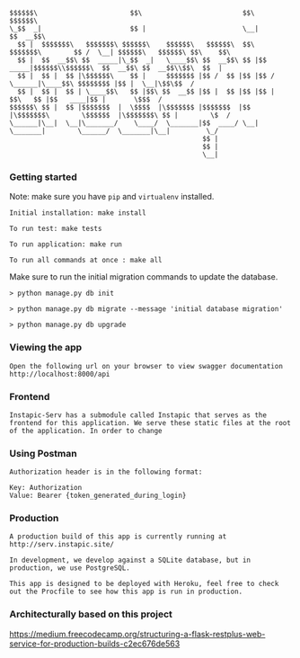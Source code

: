 ```
$$$$$$\                       $$\                         $$\                   $$$$$$\                                
\_$$  _|                      $$ |                        \__|                 $$  __$$\                               
  $$ |  $$$$$$$\   $$$$$$$\ $$$$$$\    $$$$$$\   $$$$$$\  $$\  $$$$$$$\        $$ /  \__| $$$$$$\   $$$$$$\ $$\    $$\ 
  $$ |  $$  __$$\ $$  _____|\_$$  _|   \____$$\ $$  __$$\ $$ |$$  _____|$$$$$$\\$$$$$$\  $$  __$$\ $$  __$$\\$$\  $$  |
  $$ |  $$ |  $$ |\$$$$$$\    $$ |     $$$$$$$ |$$ /  $$ |$$ |$$ /      \______|\____$$\ $$$$$$$$ |$$ |  \__|\$$\$$  / 
  $$ |  $$ |  $$ | \____$$\   $$ |$$\ $$  __$$ |$$ |  $$ |$$ |$$ |             $$\   $$ |$$   ____|$$ |       \$$$  /  
$$$$$$\ $$ |  $$ |$$$$$$$  |  \$$$$  |\$$$$$$$ |$$$$$$$  |$$ |\$$$$$$$\        \$$$$$$  |\$$$$$$$\ $$ |        \$  /   
\______|\__|  \__|\_______/    \____/  \_______|$$  ____/ \__| \_______|        \______/  \_______|\__|         \_/    
                                                $$ |                                                                   
                                                $$ |                                                                   
                                                \__|                                                                   
```

### Getting started
Note: make sure you have `pip` and `virtualenv` installed.

    Initial installation: make install

    To run test: make tests

    To run application: make run

    To run all commands at once : make all

Make sure to run the initial migration commands to update the database.
    
    > python manage.py db init

    > python manage.py db migrate --message 'initial database migration'

    > python manage.py db upgrade


### Viewing the app

    Open the following url on your browser to view swagger documentation
    http://localhost:8000/api

### Frontend

    Instapic-Serv has a submodule called Instapic that serves as the frontend for this application. We serve these static files at the root of the application. In order to change 

### Using Postman

    Authorization header is in the following format:

    Key: Authorization
    Value: Bearer {token_generated_during_login}

### Production

    A production build of this app is currently running at http://serv.instapic.site/

    In development, we develop against a SQLite database, but in production, we use PostgreSQL.

    This app is designed to be deployed with Heroku, feel free to check out the Procfile to see how this app is run in production.

### Architecturally based on this project
https://medium.freecodecamp.org/structuring-a-flask-restplus-web-service-for-production-builds-c2ec676de563
